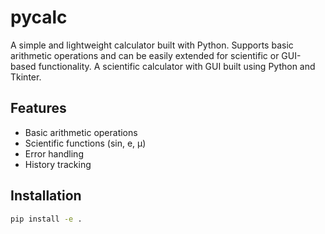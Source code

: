 # pycalc
A simple and lightweight calculator built with Python. Supports basic arithmetic operations and can be easily extended for scientific or GUI-based functionality. A scientific calculator with GUI built using Python and Tkinter.

## Features
- Basic arithmetic operations
- Scientific functions (sin, e, μ)
- Error handling
- History tracking

## Installation
```bash
pip install -e .